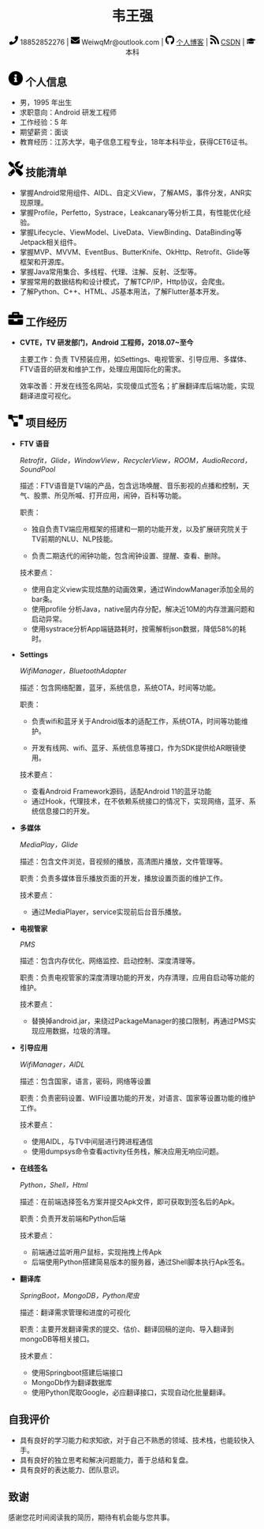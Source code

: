  <center>
     <h1>韦王强</h1>
     <div>
         <span>
             <img src="assets/phone-solid.svg" width="18px">
             18852852276
         </span>
         |
         <span>
             <img src="assets/envelope-solid.svg" width="18px">
             WeiwqMr@outlook.com
         </span>
         |
         <span>
             <img src="assets/github-brands.svg" width="18px">
             <a href="https://weiwangqiang.github.io/">个人博客</a>
         </span>
         |
         <span>
             <img src="assets/rss-solid.svg" width="18px">
             <a href="https://blog.csdn.net/to_perfect?type=blog">CSDN</a>
         </span>
          |
         <span>
          <img src="assets/graduation-cap-solid.svg" width="18px">
          本科
         </span>
     </div>
 </center>

 ## <img src="assets/info-circle-solid.svg" width="30px"> 个人信息 

 - 男，1995 年出生
 - 求职意向：Android 研发工程师
 - 工作经验：5 年
 - 期望薪资：面谈
 - 教育经历：江苏大学，电子信息工程专业，18年本科毕业，获得CET6证书。

## <img src="assets/tools-solid.svg" width="30px"> 技能清单

- 掌握Android常用组件、AIDL、自定义View，了解AMS，事件分发，ANR实现原理。
- 掌握Profile，Perfetto，Systrace，Leakcanary等分析工具，有性能优化经验。
- 掌握Lifecycle、ViewModel、LiveData、ViewBinding、DataBinding等Jetpack相关组件。
- 掌握MVP、MVVM、EventBus、ButterKnife、OkHttp、Retrofit、Glide等框架和开源库。
- 掌握Java常用集合、多线程、代理、注解、反射、泛型等。
- 掌握常用的数据结构和设计模式，了解TCP/IP，Http协议，会爬虫。
- 了解Python、C++、HTML、JS基本用法，了解Flutter基本开发。


## <img src="assets/briefcase-solid.svg" width="30px"> 工作经历

- **CVTE，TV 研发部门，Android 工程师，2018.07~至今**

   主要工作：负责 TV预装应用，如Settings、电视管家、引导应用、多媒体、FTV语音的研发和维护工作，处理应用国际化的需求。
   
   效率改善：开发在线签名网站，实现傻瓜式签名；扩展翻译库后端功能，实现翻译进度可视化。

## <img src="assets/project-diagram-solid.svg" width="30px"> 项目经历

- **FTV 语音**

  *Retrofit，Glide，WindowView，RecyclerView，ROOM，AudioRecord，SoundPool*

  描述：FTV语音是TV端的产品，包含远场唤醒、音乐影视的点播和控制，天气、股票、所见所喊、打开应用，闹钟，百科等功能。
  
  职责：
  
  - 独自负责TV端应用框架的搭建和一期的功能开发，以及扩展研究院关于TV前期的NLU、NLP技能。
  
  - 负责二期迭代的闹钟功能，包含闹钟设置、提醒、查看、删除。
  
  技术要点：
  
  - 使用自定义view实现炫酷的动画效果，通过WindowManager添加全局的bar条。
  - 使用profile 分析Java，native层内存分配，解决近10M的内存泄漏问题和启动异常。
  - 使用systrace分析App端链路耗时，按需解析json数据，降低58%的耗时。
  
  
  
- **Settings**

  *WifiManager，BluetoothAdapter*

  描述：包含网络配置，蓝牙，系统信息，系统OTA，时间等功能。
  
  职责：
  
  - 负责wifi和蓝牙关于Android版本的适配工作，系统OTA，时间等功能维护。
  
  - 开发有线网、wifi、蓝牙、系统信息等接口，作为SDK提供给AR眼镜使用。
  
  技术要点：
  
  - 查看Android Framework源码，适配Android 11的蓝牙功能
  - 通过Hook，代理技术，在不依赖系统接口的情况下，实现网络，蓝牙、系统信息接口的开发。
  
- **多媒体**

  *MediaPlay，Glide*

  描述：包含文件浏览，音视频的播放，高清图片播放，文件管理等。
  
  职责：负责多媒体音乐播放页面的开发，播放设置页面的维护工作。
  
  技术要点：
  
  - 通过MediaPlayer，service实现前后台音乐播放。
  
- **电视管家**

  *PMS*
  
  描述：包含内存优化、网络监控、启动控制、深度清理等。
  
  职责：负责电视管家的深度清理功能的开发，内存清理，应用自启动等功能的维护。
  
  技术要点：
  
  - 替换掉android.jar，来绕过PackageManager的接口限制，再通过PMS实现应用数据，垃圾的清理。
  
- **引导应用**

  *WifiManager，AIDL*

  描述：包含国家，语言，密码，网络等设置

  职责：负责密码设置、WIFI设置功能的开发，对语言、国家等设置功能的维护工作。

  技术要点：

  - 使用AIDL，与TV中间层进行跨进程通信
  - 使用dumpsys命令查看activity任务栈，解决应用无响应问题。

- **在线签名**

  *Python，Shell，Html*

  描述：在前端选择签名方案并提交Apk文件，即可获取到签名后的Apk。

  职责：负责开发前端和Python后端

  技术要点：

  - 前端通过监听用户鼠标，实现拖拽上传Apk
  - 后端使用Python搭建简易版本的服务器，通过Shell脚本执行Apk签名。

- **翻译库**

  *SpringBoot，MongoDB，Python爬虫*

  描述：翻译需求管理和进度的可视化

  职责：主要开发翻译需求的提交、估价、翻译回稿的逆向、导入翻译到mongoDB等相关接口。
  
  技术要点：
  
  - 使用Springboot搭建后端接口
  - MongoDb作为翻译数据库
  - 使用Python爬取Google，必应翻译接口，实现自动化批量翻译。

## 自我评价

- 具有良好的学习能力和求知欲，对于自己不熟悉的领域、技术栈，也能较快入手。
- 具有良好的独立思考和解决问题能力，善于总结和复盘。
- 具有良好的表达能力、团队意识。

## 致谢

感谢您花时间阅读我的简历，期待有机会能与您共事。
